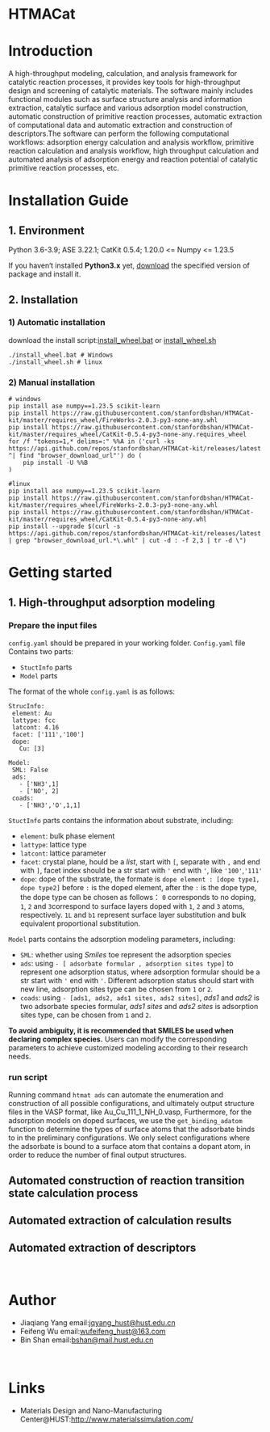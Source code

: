 # HTMACat

# Introduction

A high-throughput modeling, calculation, and analysis framework for catalytic reaction processes, it provides key tools
for high-throughput design and screening of catalytic materials. The software mainly includes functional modules such as
surface structure analysis and information extraction, catalytic surface and various adsorption model construction,
automatic construction of primitive reaction processes, automatic extraction of computational data and automatic
extraction and construction of descriptors.The software can perform the following computational workflows: adsorption
energy calculation and analysis workflow, primitive reaction calculation and analysis workflow, high throughput
calculation and automated analysis of adsorption energy and reaction potential of catalytic primitive reaction
processes, etc.

# Installation Guide

## 1. Environment

Python 3.6-3.9; ASE 3.22.1; CatKit 0.5.4; 1.20.0 <= Numpy <= 1.23.5

If you haven‘t installed **Python3.x** yet, [download](https://www.python.org) the specified version of package and
install it.

## 2. Installation

### 1) Automatic installation

download the install
script:[install_wheel.bat](https://raw.githubusercontent.com/stanfordbshan/HTMACat-kit/master/install_wheel.bat)
or [install_wheel.sh](https://raw.githubusercontent.com/stanfordbshan/HTMACat-kit/master/install_wheel.sh)

```shell
./install_wheel.bat # Windows 
./install_wheel.sh # linux
```

### 2) Manual installation

```shell
# windows
pip install ase numpy==1.23.5 scikit-learn
pip install https://raw.githubusercontent.com/stanfordbshan/HTMACat-kit/master/requires_wheel/FireWorks-2.0.3-py3-none-any.whl
pip install https://raw.githubusercontent.com/stanfordbshan/HTMACat-kit/master/requires_wheel/CatKit-0.5.4-py3-none-any.requires_wheel
for /f "tokens=1,* delims=:" %%A in ('curl -ks https://api.github.com/repos/stanfordbshan/HTMACat-kit/releases/latest ^| find "browser_download_url"') do (
    pip install -U %%B
)

#linux
pip install ase numpy==1.23.5 scikit-learn
pip install https://raw.githubusercontent.com/stanfordbshan/HTMACat-kit/master/requires_wheel/FireWorks-2.0.3-py3-none-any.whl
pip install https://raw.githubusercontent.com/stanfordbshan/HTMACat-kit/master/requires_wheel/CatKit-0.5.4-py3-none-any.whl
pip install --upgrade $(curl -s https://api.github.com/repos/stanfordbshan/HTMACat-kit/releases/latest | grep "browser_download_url.*\.whl" | cut -d : -f 2,3 | tr -d \")
```

# Getting started

## 1. High-throughput adsorption modeling

### Prepare the input files

`config.yaml` should be prepared in your working folder.
`Config.yaml` file Contains two parts: 
- `StuctInfo` parts 
- `Model` parts

The format of the whole `config.yaml` is as follows:
   ```shell
   StrucInfo:
    element: Au
    lattype: fcc
    latcont: 4.16
    facet: ['111','100']
    dope:
      Cu: [3]
   
   Model:
    SML: False
    ads:
      - ['NH3',1]
      - ['NO', 2]
    coads: 
      - ['NH3','O',1,1]
   ```

`StuctInfo` parts contains the information about substrate, including:

- `element`: bulk phase element
- `lattype`: lattice type
- `latcont`: lattice parameter
- `facet`: crystal plane, hould be a *list*, start with `[`, separate with `,` and end with `]`, facet index
  should
  be a str start with `'` end with `'`, like `'100'`,`'111'`
- `dope`: dope of the substrate, the formate is `dope element : [dope type1, dope type2]`
  before `:` is the doped element, after the `:` is the dope type, the dope type can be chosen as follows：
  `0` corresponds to no doping, `1`, `2` and `3`correspond to surface layers doped with `1`, `2` and `3` atoms,
  respectively.
  `1L` and `b1` represent surface layer substitution and bulk equivalent proportional substitution.

`Model` parts contains the adsorption modeling parameters, including:

- `SML`: whether using *Smiles* toe represent the adsorption species
- `ads`: using `- [ adsorbate formular , adsorption sites type]` to represent one adsorption status, where
  adsorption formular should be a str start with `'` end with `'`. Different adsorption status should start with
  new line, adsorption sites type can be chosen from `1` or `2`.
- `coads`: using `- [ads1, ads2, ads1 sites, ads2 sites]`, *ads1* and *ads2* is two adsorbate species formular,
  *ads1 sites* and *ads2 sites* is adsorption sites type, can be chosen from `1` and `2`.

**To avoid ambiguity, it is recommended that SMILES be used when declaring complex species.** Users can modify the
corresponding parameters to achieve customized modeling according to their research needs.

### run script

Running command `htmat ads` can automate the enumeration and construction of all possible configurations, and ultimately
output structure files in the VASP format, like Au_Cu_111_1_NH_0.vasp, 
Furthermore, for the adsorption models on doped surfaces, we use the `get_binding_adatom` function to determine the
types of surface atoms that the adsorbate binds to in the preliminary configurations. We only select configurations
where the adsorbate is bound to a surface atom that contains a dopant atom, in order to reduce the number of final
output structures.


## Automated construction of reaction transition state calculation process
## Automated extraction of calculation results
## Automated extraction of descriptors

‍

# Author

* Jiaqiang Yang email:[jqyang_hust@hust.edu.cn](mailto:jqyang_hust@hust.edu.cn)
* Feifeng Wu email:[wufeifeng_hust@163.com](wufeifeng_hust@163.com)
* Bin Shan email:[bshan@mail.hust.edu.cn](bshan@mail.hust.edu.cn)

‍

# Links

* Materials Design and Nano-Manufacturing Center@HUST:http://www.materialssimulation.com/